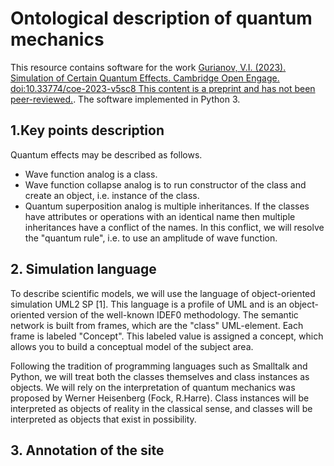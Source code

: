 # Ontological description of quantum mechanics
This resource contains software for the work [Gurianov, V.I. (2023). Simulation of Certain Quantum Effects. Cambridge Open Engage. doi:10.33774/coe-2023-v5sc8 This content is a preprint and has not been peer-reviewed.](https://www.cambridge.org/engage/coe/article-details/6401b76a37e01856dc125cda). The software implemented in Python 3.    



## 1.Key points description
Quantum effects may be described as follows.

 * Wave function analog is a class.
 * Wave function collapse analog is to run constructor of the class and create an object, i.e. instance of the class.
 * Quantum superposition analog is multiple inheritances. If the classes have attributes or operations with an identical name then multiple inheritances have a conflict of the names. In this conflict, we will resolve the "quantum rule", i.e. to use an amplitude of wave function.  

 ## 2. Simulation language  

 To describe scientific models, we will use the language of object-oriented simulation UML2 SP [1]. This language is a profile of UML and is an object-oriented version of the well-known IDEF0 methodology. The semantic network is built from frames, which are the "class" UML-element. Each frame is labeled "Concept". This labeled value is assigned a concept, which allows you to build a conceptual model of the subject area.  

 Following the tradition of programming languages such as Smalltalk and Python, we will treat both the classes themselves and class instances as objects. We will rely on the interpretation of quantum mechanics was proposed by Werner Heisenberg (Fock, R.Harre). Class instances will be interpreted as objects of reality in the classical sense, and classes will be interpreted as objects that exist in possibility.

 ## 3. Annotation of the site
 
